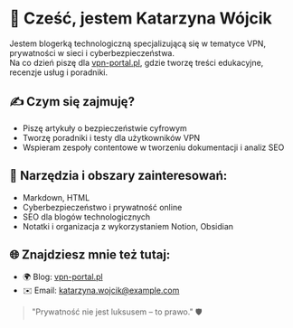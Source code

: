 # 👋 Cześć, jestem Katarzyna Wójcik

Jestem blogerką technologiczną specjalizującą się w tematyce VPN, prywatności w sieci i cyberbezpieczeństwa.  
Na co dzień piszę dla [vpn-portal.pl](https://vpn-portal.pl), gdzie tworzę treści edukacyjne, recenzje usług i poradniki.

## ✍️ Czym się zajmuję?
- Piszę artykuły o bezpieczeństwie cyfrowym
- Tworzę poradniki i testy dla użytkowników VPN
- Wspieram zespoły contentowe w tworzeniu dokumentacji i analiz SEO

## 🧰 Narzędzia i obszary zainteresowań:
- Markdown, HTML
- Cyberbezpieczeństwo i prywatność online
- SEO dla blogów technologicznych
- Notatki i organizacja z wykorzystaniem Notion, Obsidian

## 🌐 Znajdziesz mnie też tutaj:
- 🌍 Blog: [vpn-portal.pl](https://vpn-portal.pl)
- ✉️ Email: katarzyna.wojcik@example.com

> "Prywatność nie jest luksusem – to prawo." 🛡